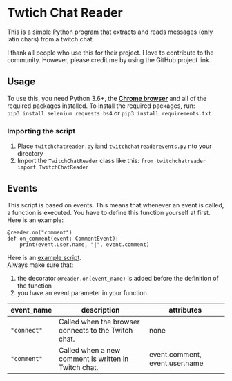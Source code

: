 # Twtich Chat Reader

This is a simple Python program that extracts and reads messages (only latin chars) from a twitch chat.

I thank all people who use this for their project. I love to contribute to the community. However, please credit me by using the GitHub project link.

## Usage

To use this, you need Python 3.6+, the [**Chrome browser**](https://www.google.com/intl/en_en/chrome/) and all of the required packages installed.
To install the required packages, run: 
<br>`pip3 install selenium requests bs4` or `pip3 install requirements.txt`

### Importing the script
1. Place `twitchchatreader.py` iand `twitchchatreaderevents.py` nto your directory
2. Import the `TwitchChatReader` class like this: `from twitchchatreader import TwitchChatReader`

## Events
This script is based on events. This means that whenever an event is called, a function is executed. You have to define this function yourself at first. Here is an example:
```
@reader.on("comment")
def on_comment(event: CommentEvent):
    print(event.user.name, "|", event.comment)
```
Here is an [example script](https://github.com/GiorDior/Twitch-Chat-Reader/blob/main/examplescript.py).
<br>
Always make sure that:
1. the decorator `@reader.on(event_name)` is added before the definition of the function 
2. you have an event parameter in your function

event_name | description | attributes
--- | --- | ---
`"connect"`| Called when the browser connects to the Twitch chat. | none
`"comment"`| Called when a new comment is written in Twitch chat. | event.comment, event.user.name
